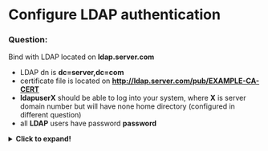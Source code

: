 # Configure LDAP authentication

### Question:
Bind with LDAP located on **ldap.server.com**
* LDAP dn is **dc=server,dc=com**
* certificate file is located on **http://ldap.server.com/pub/EXAMPLE-CA-CERT**
* **ldapuserX** should be able to log into your system, where **X** is server domain number but will have none home
directory (configured in different question)
* all **LDAP** users have password **password** 

<details>
  <summary><b>Click to expand!</b></summary>

### Answer:

* At the very beginning make sure You have **auth** related tools installed on the system, followed by **sssd**:

```
yum install -y auth* sssd sssd-client
```

* Usually I provide solutions with command line however with setting up LDAP it is a long list of commands. Given that 
during **RHCSA** exam You will be given GUI to work with - the easiest way is just to use graphical tool designed for 
LDAP config:

```
authconfig-gtk
```

and You just fill in the blanks (remember that LDAP server address needs **ldap://** prefix instead of **http://**).

* After configuring LDAP to connect to we have to make sure that services that are responsible for handling the communication with 
LDAP server. So we should enable and start **SSSD**:

```
systemctl enable SSSD
systemctl start SSSD
```


* When You set up everything just issue:

```
getent passwd USERNAME
```
and in the output You should be given information about the user.

</details>

